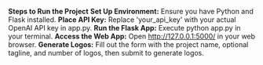 **Steps to Run the Project**
**Set Up Environment:** Ensure you have Python and Flask installed.
**Place API Key:** Replace 'your_api_key' with your actual OpenAI API key in app.py.
**Run the Flask App:** Execute python app.py in your terminal.
**Access the Web App:** Open http://127.0.0.1:5000/ in your web browser.
**Generate Logos:** Fill out the form with the project name, optional tagline, and number of logos, then submit to generate logos.
